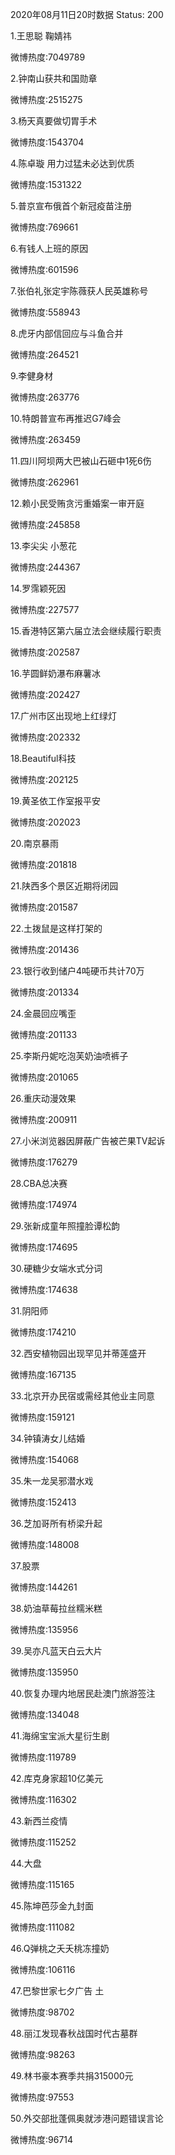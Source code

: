 2020年08月11日20时数据
Status: 200

1.王思聪 鞠婧祎

微博热度:7049789

2.钟南山获共和国勋章

微博热度:2515275

3.杨天真要做切胃手术

微博热度:1543704

4.陈卓璇 用力过猛未必达到优质

微博热度:1531322

5.普京宣布俄首个新冠疫苗注册

微博热度:769661

6.有钱人上班的原因

微博热度:601596

7.张伯礼张定宇陈薇获人民英雄称号

微博热度:558943

8.虎牙内部信回应与斗鱼合并

微博热度:264521

9.李健身材

微博热度:263776

10.特朗普宣布再推迟G7峰会

微博热度:263459

11.四川阿坝两大巴被山石砸中1死6伤

微博热度:262961

12.赖小民受贿贪污重婚案一审开庭

微博热度:245858

13.李尖尖 小葱花

微博热度:244367

14.罗霈颖死因

微博热度:227577

15.香港特区第六届立法会继续履行职责

微博热度:202587

16.芋圆鲜奶瀑布麻薯冰

微博热度:202427

17.广州市区出现地上红绿灯

微博热度:202332

18.Beautiful科技

微博热度:202125

19.黄圣依工作室报平安

微博热度:202023

20.南京暴雨

微博热度:201818

21.陕西多个景区近期将闭园

微博热度:201587

22.土拨鼠是这样打架的

微博热度:201436

23.银行收到储户4吨硬币共计70万

微博热度:201334

24.金晨回应嘴歪

微博热度:201133

25.李斯丹妮吃泡芙奶油喷裤子

微博热度:201065

26.重庆动漫效果

微博热度:200911

27.小米浏览器因屏蔽广告被芒果TV起诉

微博热度:176279

28.CBA总决赛

微博热度:174974

29.张新成童年照撞脸谭松韵

微博热度:174695

30.硬糖少女端水式分词

微博热度:174638

31.阴阳师

微博热度:174210

32.西安植物园出现罕见并蒂莲盛开

微博热度:167135

33.北京开办民宿或需经其他业主同意

微博热度:159121

34.钟镇涛女儿结婚

微博热度:154068

35.朱一龙吴邪潜水戏

微博热度:152413

36.芝加哥所有桥梁升起

微博热度:148008

37.股票

微博热度:144261

38.奶油草莓拉丝糯米糕

微博热度:135956

39.吴亦凡蓝天白云大片

微博热度:135950

40.恢复办理内地居民赴澳门旅游签注

微博热度:134048

41.海绵宝宝派大星衍生剧

微博热度:119789

42.库克身家超10亿美元

微博热度:116302

43.新西兰疫情

微博热度:115252

44.大盘

微博热度:115165

45.陈坤芭莎金九封面

微博热度:111082

46.Q弹桃之夭夭桃冻撞奶

微博热度:106116

47.巴黎世家七夕广告 土

微博热度:98702

48.丽江发现春秋战国时代古墓群

微博热度:98263

49.林书豪本赛季共捐315000元

微博热度:97553

50.外交部批蓬佩奥就涉港问题错误言论

微博热度:96714

